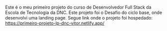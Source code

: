 Este é o meu primeiro projeto do curso de Desenvolvedor Full Stack da Escola de Tecnologia da DNC. Este projeto foi o Desafio do ciclo base, onde desenvolvi uma landing page. Segue link onde o projeto foi hospedado: https://primeiro-projeto-lp-dnc-vitor.netlify.app/
